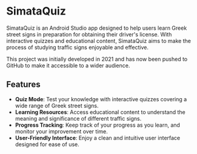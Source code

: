 # SimataQuiz


SimataQuiz is an Android Studio app designed to help users learn Greek street signs in preparation for obtaining their driver's license. With interactive quizzes and educational content, SimataQuiz aims to make the process of studying traffic signs enjoyable and effective.

This project was initially developed in 2021 and has now been pushed to GitHub to make it accessible to a wider audience.

## Features

- **Quiz Mode**: Test your knowledge with interactive quizzes covering a wide range of Greek street signs.
- **Learning Resources**: Access educational content to understand the meaning and significance of different traffic signs.
- **Progress Tracking**: Keep track of your progress as you learn, and monitor your improvement over time.
- **User-Friendly Interface**: Enjoy a clean and intuitive user interface designed for ease of use.


